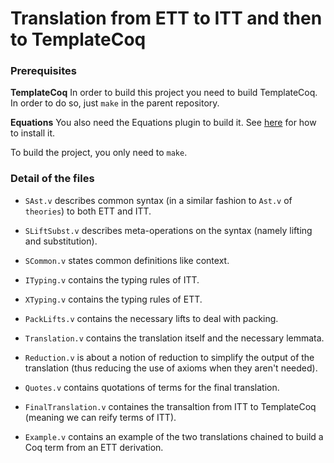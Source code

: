 # Translation from ETT to ITT and then to TemplateCoq

### Prerequisites

**TemplateCoq**
In order to build this project you need to build TemplateCoq. In order to do so, just `make` in the parent repository.

**Equations**
You also need the Equations plugin to build it. See [here](http://mattam82.github.io/Coq-Equations/) for how to install it.


To build the project, you only need to `make`.

### Detail of the files

- `SAst.v` describes common syntax (in a similar fashion to `Ast.v` of
   `theories`) to both ETT and ITT.
- `SLiftSubst.v` describes meta-operations on the syntax (namely lifting and substitution).
- `SCommon.v` states common definitions like context.

- `ITyping.v` contains the typing rules of ITT.
- `XTyping.v` contains the typing rules of ETT.

- `PackLifts.v` contains the necessary lifts to deal with packing.

- `Translation.v` contains the translation itself and the necessary
  lemmata.
- `Reduction.v` is about a notion of reduction to simplify the output
  of the translation (thus reducing the use of axioms when they aren't
  needed).
- `Quotes.v` contains quotations of terms for the final translation.
- `FinalTranslation.v` containes the transaltion from ITT to
  TemplateCoq (meaning we can reify terms of ITT).
- `Example.v` contains an example of the two translations chained to
  build a Coq term from an ETT derivation.

